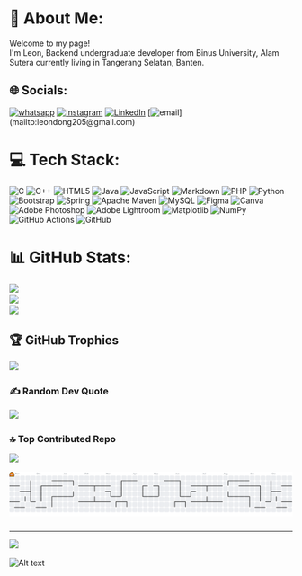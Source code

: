 # 💫 About Me:
Welcome to my page!<br>I'm Leon, Backend undergraduate developer from  Binus University, Alam Sutera currently living in  Tangerang Selatan, Banten.


## 🌐 Socials:
[![whatsapp](https://img.shields.io/badge/WhatsApp-25D366?style=for-the-badge&logo=WhatsApp&logoColor=white)](+6285174397378) [![Instagram](https://img.shields.io/badge/Instagram-E4405F?style=for-the-badge&logo=instagram&logoColor=white)](https://instagram.com/le05_2) [![LinkedIn](https://img.shields.io/badge/LinkedIn-0077B5?style=for-the-badge&logo=linkedin&logoColor=white)](https://linkedin.com/in/leon-resume) [![email](https://img.shields.io/badge/Gmail-D14836?style=for-the-badge&logo=gmail&logoColor=white")](mailto:leondong205@gmail.com)

# 💻 Tech Stack:
![C](https://img.shields.io/badge/c-%2300599C.svg?style=for-the-badge&logo=c&logoColor=white) ![C++](https://img.shields.io/badge/c++-%2300599C.svg?style=for-the-badge&logo=c%2B%2B&logoColor=white) ![HTML5](https://img.shields.io/badge/html5-%23E34F26.svg?style=for-the-badge&logo=html5&logoColor=white) ![Java](https://img.shields.io/badge/java-%23ED8B00.svg?style=for-the-badge&logo=openjdk&logoColor=white) ![JavaScript](https://img.shields.io/badge/javascript-%23323330.svg?style=for-the-badge&logo=javascript&logoColor=%23F7DF1E) ![Markdown](https://img.shields.io/badge/markdown-%23000000.svg?style=for-the-badge&logo=markdown&logoColor=white) ![PHP](https://img.shields.io/badge/php-%23777BB4.svg?style=for-the-badge&logo=php&logoColor=white) ![Python](https://img.shields.io/badge/python-3670A0?style=for-the-badge&logo=python&logoColor=ffdd54) ![Bootstrap](https://img.shields.io/badge/bootstrap-%238511FA.svg?style=for-the-badge&logo=bootstrap&logoColor=white) ![Spring](https://img.shields.io/badge/spring-%236DB33F.svg?style=for-the-badge&logo=spring&logoColor=white) ![Apache Maven](https://img.shields.io/badge/Apache%20Maven-C71A36?style=for-the-badge&logo=Apache%20Maven&logoColor=white) ![MySQL](https://img.shields.io/badge/mysql-4479A1.svg?style=for-the-badge&logo=mysql&logoColor=white) ![Figma](https://img.shields.io/badge/figma-%23F24E1E.svg?style=for-the-badge&logo=figma&logoColor=white) ![Canva](https://img.shields.io/badge/Canva-%2300C4CC.svg?style=for-the-badge&logo=Canva&logoColor=white) ![Adobe Photoshop](https://img.shields.io/badge/adobe%20photoshop-%2331A8FF.svg?style=for-the-badge&logo=adobe%20photoshop&logoColor=white) ![Adobe Lightroom](https://img.shields.io/badge/Adobe%20Lightroom-31A8FF.svg?style=for-the-badge&logo=Adobe%20Lightroom&logoColor=white) ![Matplotlib](https://img.shields.io/badge/Matplotlib-%23ffffff.svg?style=for-the-badge&logo=Matplotlib&logoColor=black) ![NumPy](https://img.shields.io/badge/numpy-%23013243.svg?style=for-the-badge&logo=numpy&logoColor=white) ![GitHub Actions](https://img.shields.io/badge/github%20actions-%232671E5.svg?style=for-the-badge&logo=githubactions&logoColor=white) ![GitHub](https://img.shields.io/badge/github-%23121011.svg?style=for-the-badge&logo=github&logoColor=white)

# 📊 GitHub Stats:
![](https://github-readme-stats.vercel.app/api?username=llem0on&theme=dark&hide_border=true&include_all_commits=false&count_private=false)<br/>
![](https://nirzak-streak-stats.vercel.app/?user=llem0on&theme=dark&hide_border=true)<br/>
![](https://github-readme-stats.vercel.app/api/top-langs/?username=llem0on&theme=dark&hide_border=true&include_all_commits=false&count_private=false&layout=compact)

## 🏆 GitHub Trophies
![](https://github-profile-trophy.vercel.app/?username=llem0on&theme=radical&no-frame=false&no-bg=true&margin-w=4)

### ✍️ Random Dev Quote
![](https://quotes-github-readme.vercel.app/api?type=horizontal&theme=dark)

### 🔝 Top Contributed Repo
![](https://github-contributor-stats.vercel.app/api?username=llem0on&limit=5&theme=dark&combine_all_yearly_contributions=true)

<picture>
  <source media="(prefers-color-scheme: dark)" srcset="https://raw.githubusercontent.com/llem0on/llem0on/output/pacman-contribution-graph-dark.svg">
  <source media="(prefers-color-scheme: light)" srcset="https://raw.githubusercontent.com/llem0on/llem0on/output/pacman-contribution-graph.svhttps://raw.githubusercontent.com/llem0on/llem0on/output/pacman-contribution-graph-dark.svgg">
  <img alt="pacman contribution graph" src="https://raw.githubusercontent.com/llem0on/llem0on/output/pacman-contribution-graph.svg">
</picture>

###


---
[![](https://visitcount.itsvg.in/api?id=llem0on&icon=0&color=0)](https://visitcount.itsvg.in)

![Alt text](https://spotify-recently-played-readme.vercel.app/api?user=316pyapf2gvq6dlhioa6ylqdb5nm)


<!-- Proudly created with GPRM ( https://gprm.itsvg.in ) -->


